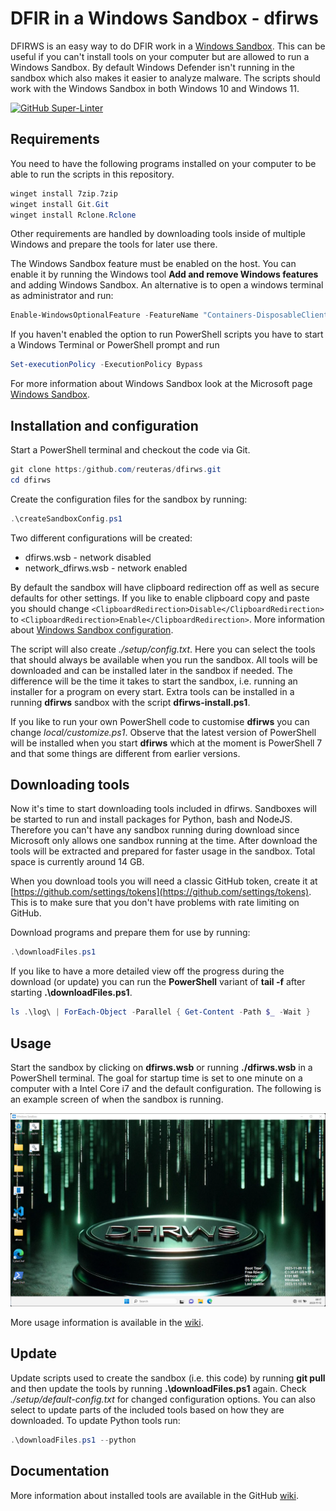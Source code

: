 # DFIR in a Windows Sandbox - dfirws

DFIRWS is an easy way to do DFIR work in a [Windows Sandbox][wsa]. This can be useful if you can't install tools on your computer but are allowed to run a Windows Sandbox. By default Windows Defender isn't running in the sandbox which also makes it easier to analyze malware. The scripts should work with the Windows Sandbox in both Windows 10 and Windows 11.

[![GitHub Super-Linter](https://github.com/reuteras/dfirws/actions/workflows/linter.yml/badge.svg)](https://github.com/marketplace/actions/super-linter)

## Requirements

You need to have the following programs installed on your computer to be able to run the scripts in this repository.

```PowerShell
winget install 7zip.7zip
winget install Git.Git
winget install Rclone.Rclone
```

Other requirements are handled by downloading tools inside of multiple Windows and prepare the tools for later use there.

The Windows Sandbox feature must be enabled on the host. You can enable it by running the Windows tool **Add and remove Windows features** and adding Windows Sandbox. An alternative is to open a windows terminal as administrator and run:

```PowerShell
Enable-WindowsOptionalFeature -FeatureName "Containers-DisposableClientVM" -All -Online
```

If you haven't enabled the option to run PowerShell scripts you have to start a Windows Terminal or PowerShell prompt and run

```PowerShell
Set-executionPolicy -ExecutionPolicy Bypass
```

For more information about Windows Sandbox look at the Microsoft page [Windows Sandbox][wsa].

## Installation and configuration

Start a PowerShell terminal and checkout the code via Git.

```PowerShell
git clone https:/github.com/reuteras/dfirws.git
cd dfirws
```

Create the configuration files for the sandbox by running:

```PowerShell
.\createSandboxConfig.ps1
```

Two different configurations will be created:

- dfirws.wsb - network disabled
- network_dfirws.wsb - network enabled

By default the sandbox will have clipboard redirection off as well as secure defaults for other settings. If you like to enable clipboard copy and paste you should change `<ClipboardRedirection>Disable</ClipboardRedirection>` to `<ClipboardRedirection>Enable</ClipboardRedirection>`. More information about [Windows Sandbox configuration][wsc].

The script will also create *./setup/config.txt*. Here you can select the tools that should always be available when you run the sandbox. All tools will be downloaded and can be installed later in the sandbox if needed. The difference will be the time it takes to start the sandbox, i.e. running an installer for a program on every start. Extra tools can be installed in a running **dfirws** sandbox with the script **dfirws-install.ps1**.

If you like to run your own PowerShell code to customise **dfirws** you can change *local/customize.ps1*. Observe that the latest version of PowerShell will be installed when you start **dfirws** which at the moment is PowerShell 7 and that some things are different from earlier versions.

## Downloading tools

Now it's time to start downloading tools included in dfirws. Sandboxes will be started to run and install packages for Python, bash and NodeJS. Therefore you can't have any sandbox running during download since Microsoft only allows one sandbox running at the time. After download the tools will be extracted and prepared for faster usage in the sandbox.
Total space is currently around 14 GB.

When you download tools you will need a classic GitHub token, create it at [https://github.com/settings/tokens](https://github.com/settings/tokens). This is to make sure that you don't have problems with rate limiting on GitHub.

Download programs and prepare them for use by running:

```PowerShell
.\downloadFiles.ps1
```

If you like to have a more detailed view off the progress during the download (or update) you can run the **PowerShell** variant of **tail -f** after starting **.\downloadFiles.ps1**.

```PowerShell
ls .\log\ | ForEach-Object -Parallel { Get-Content -Path $_ -Wait }
```

## Usage

Start the sandbox by clicking on **dfirws.wsb** or running **./dfirws.wsb** in a PowerShell terminal. The goal for startup time is set to one minute on a computer with a Intel Core i7 and the default configuration. The following is an example screen of when the sandbox is running.

![Screen when installation is done](./resources/images/screen.png)

More usage information is available in the [wiki](https://github.com/reuteras/dfirws/wiki).

## Update

Update scripts used to create the sandbox (i.e. this code) by running **git pull** and then update the tools by running **.\downloadFiles.ps1** again. Check *./setup/default-config.txt* for changed configuration options. You can also select to update parts of the included tools based on how they are downloaded. To update Python tools run:

```PowerShell
.\downloadFiles.ps1 --python
```

## Documentation

More information about installed tools are available in the GitHub [wiki][wid].

  [wid]: https://github.com/reuteras/dfirws/wiki/Documentation
  [wsa]: https://learn.microsoft.com/en-us/windows/security/threat-protection/windows-sandbox/windows-sandbox-overview
  [wsc]: https://learn.microsoft.com/en-us/windows/security/threat-protection/windows-sandbox/windows-sandbox-configure-using-wsb-file
